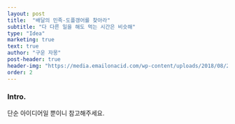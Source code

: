 ```yaml
---
layout: post
title:  "배달의 민족-도플갱어를 찾아라"
subtitle: "다 다른 일을 해도 먹는 시간은 비슷해"
type: "Idea"
marketing: true
text: true
author: "구운 자몽"
post-header: true
header-img: "https://media.emailonacid.com/wp-content/uploads/2018/08/2018_ContactMonkeyNewsletter_Blog.jpg"
order: 2
---
```


### Intro. 

단순 아이디어일 뿐이니 참고해주세요.
